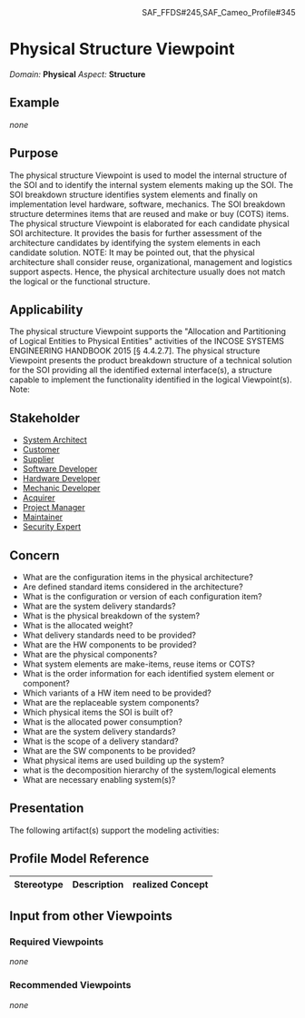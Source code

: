 <div align="right">SAF_FFDS#245,SAF_Cameo_Profile#345</div>

# Physical Structure Viewpoint
*Domain:* **Physical** *Aspect:* **Structure**
## Example
*none*
## Purpose
The physical structure Viewpoint is used to model the internal structure of the SOI and to identify the internal system elements making up the SOI. The SOI breakdown structure identifies system elements and finally on implementation level hardware, software, mechanics. The SOI breakdown structure determines items that are reused and make or buy (COTS) items. 
The physical structure Viewpoint is elaborated for each candidate physical SOI architecture. It provides the basis for further assessment of the architecture candidates by identifying the system elements in each candidate solution.
NOTE: It may be pointed out, that the physical architecture shall consider reuse, organizational, management and logistics support aspects. Hence, the physical architecture usually does not match the logical or the functional structure.
## Applicability
The physical structure Viewpoint supports the "Allocation and Partitioning of Logical Entities to Physical Entities" activities of the INCOSE SYSTEMS ENGINEERING HANDBOOK 2015 [§ 4.4.2.7]. The physical structure Viewpoint presents the product breakdown structure of a technical solution for the SOI providing all the identified external interface(s), a structure capable to implement the functionality identified in the logical Viewpoint(s).
Note:
## Stakeholder
* [System Architect](../stakeholders.md#System-Architect)
* [Customer](../stakeholders.md#Customer)
* [Supplier](../stakeholders.md#Supplier)
* [Software Developer](../stakeholders.md#Software-Developer)
* [Hardware Developer](../stakeholders.md#Hardware-Developer)
* [Mechanic Developer](../stakeholders.md#Mechanic-Developer)
* [Acquirer](../stakeholders.md#Acquirer)
* [Project Manager](../stakeholders.md#Project-Manager)
* [Maintainer](../stakeholders.md#Maintainer)
* [Security Expert](../stakeholders.md#Security-Expert)
## Concern
* What are the configuration items in the physical architecture?
* Are defined standard items considered in the architecture?
* What is the configuration or version of each configuration item?
* What are the system delivery standards?
* What is the physical breakdown of the system?
* What is the allocated weight?
* What delivery standards need to be provided?
* What are the HW components to be provided?
* What are the physical components?
* What system elements are make-items, reuse items or COTS?
* What is the order information for each identified system element or component?
* Which variants of a HW item need to be provided?
* What are the replaceable system components?
* Which physical items the SOI is built of?
* What is the allocated power consumption?
* What are the system delivery standards?
* What is the scope of a delivery standard?
* What are the SW components to be provided?
* What physical items are used building up the system?
* what is the decomposition hierarchy of the system/logical elements
* What are necessary enabling system(s)?
## Presentation
The following artifact(s) support the modeling activities:

## Profile Model Reference
|Stereotype | Description|realized Concept
|---|---|---|
## Input from other Viewpoints
### Required Viewpoints
*none*
### Recommended Viewpoints
*none*
